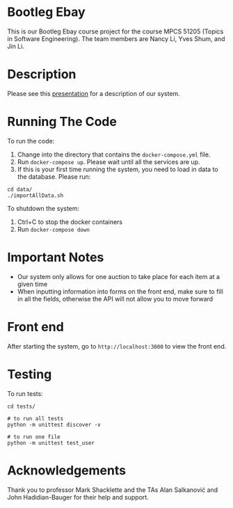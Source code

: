 # Bootleg Ebay

This is our Bootleg Ebay course project for the course MPCS 51205 (Topics in Software Engineering). The team members are Nancy Li, Yves Shum, and Jin Li.

# Description

Please see this [presentation](https://docs.google.com/presentation/d/11xmj2wEfghZHsrrXM-Mjprlc85pEcq2yGmSNwdGvGPA/edit?usp=sharing) for a description of our system.

# Running The Code

To run the code:

1. Change into the directory that contains the `docker-compose.yml` file. 
2. Run `docker-compose up`. Please wait until all the services are up.
3. If this is your first time running the system, you need to load in data to the database. Please run:

```
cd data/
./importAllData.sh
```


To shutdown the system:

1. Ctrl+C to stop the docker containers
2. Run `docker-compose down`


# Important Notes
- Our system only allows for one auction to take place for each item at a given time
- When inputting information into forms on the front end, make sure to fill in all the fields, otherwise the API will not allow you to move forward



# Front end

After starting the system, go to `http://localhost:3000` to view the front end.


# Testing

To run tests:

```
cd tests/

# to run all tests
python -m unittest discover -v

# to run one file
python -m unittest test_user
```



# Acknowledgements

Thank you to professor Mark Shacklette and the TAs Alan Salkanović and John Hadidian-Bauger for their help and support.
